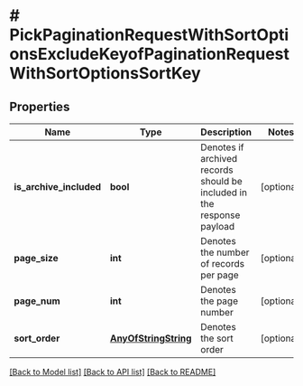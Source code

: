 # # PickPaginationRequestWithSortOptionsExcludeKeyofPaginationRequestWithSortOptionsSortKey

## Properties

Name | Type | Description | Notes
------------ | ------------- | ------------- | -------------
**is_archive_included** | **bool** | Denotes if archived records should be included in the response payload | [optional]
**page_size** | **int** | Denotes the number of records per page | [optional]
**page_num** | **int** | Denotes the page number | [optional]
**sort_order** | [**AnyOfStringString**](AnyOfStringString.md) | Denotes the sort order | [optional]

[[Back to Model list]](../../README.md#models) [[Back to API list]](../../README.md#endpoints) [[Back to README]](../../README.md)
